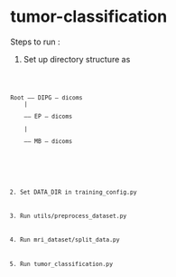 # tumor-classification

Steps to run :
1. Set up directory structure as

<code>

    Root —— DIPG — dicoms
		|
        
		—— EP — dicoms
        
		|
        
		—— MB — dicoms
<code>  
        
    
2. Set DATA_DIR in training_config.py

3. Run utils/preprocess_dataset.py

4. Run mri_dataset/split_data.py

5. Run tumor_classification.py 

